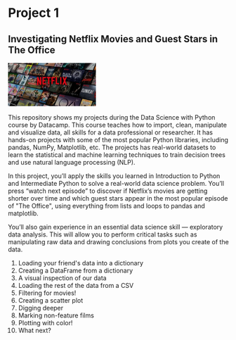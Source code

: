 # Project 1
## Investigating Netflix Movies and Guest Stars in The Office

<img src="https://github.com/raquelcolares/data-science-with-python_Datacamp/blob/main/Project_1%20%20Investigating%20Netflix%20Movies%20and%20Guest%20Stars%20in%20The%20Office/netflix%20image.jpg" width="200">


This repository shows my projects during the Data Science with Python course by Datacamp.
This course teaches how to import, clean, manipulate and visualize data, all skills for a data professional or researcher. It has hands-on projects with some of the most popular Python libraries, including pandas, NumPy, Matplotlib, etc. The projects has real-world datasets to learn the statistical and machine learning techniques to train decision trees and use natural language processing (NLP).

In this project, you’ll apply the skills you learned in Introduction to Python and Intermediate Python to solve a real-world data science problem. You’ll press “watch next episode” to discover if Netflix’s movies are getting shorter over time and which guest stars appear in the most popular episode of "The Office", using everything from lists and loops to pandas and matplotlib.

You’ll also gain experience in an essential data science skill — exploratory data analysis. This will allow you to perform critical tasks such as manipulating raw data and drawing conclusions from plots you create of the data. 

1. Loading your friend's data into a dictionary
2. Creating a DataFrame from a dictionary
3. A visual inspection of our data
4. Loading the rest of the data from a CSV
5. Filtering for movies!
6. Creating a scatter plot
7. Digging deeper
8. Marking non-feature films
9. Plotting with color!
10. What next?
